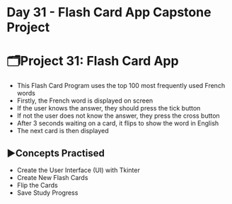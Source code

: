 # Day 31 - Flash Card App Capstone Project

# 🗂️Project 31: Flash Card App
- This Flash Card Program uses the top 100 most frequently used French words
- Firstly, the French word is displayed on screen
- If the user knows the answer, they should press the tick button
- If not the user does not know the answer, they press the cross button
- After 3 seconds waiting on a card, it flips to show the word in English
- The next card is then displayed

## ▶️Concepts Practised
- Create the User Interface (UI) with Tkinter
- Create New Flash Cards
- Flip the Cards
- Save Study Progress
